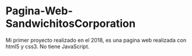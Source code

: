 # Pagina-Web-SandwichitosCorporation
Mi primer proyecto realizado en el 2018, es una pagina web realizada con html5 y css3. No tiene JavaScript.
